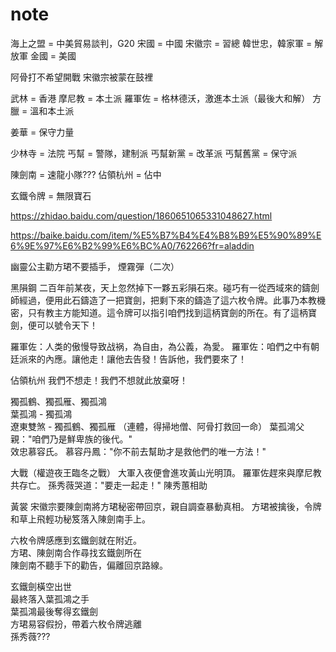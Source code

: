 # note

海上之盟 = 中美貿易談判，G20
宋國 = 中國
宋徽宗 = 習總
韓世忠，韓家軍 = 解放軍
金國 = 美國

阿骨打不希望開戰
宋徽宗被蒙在鼓裡

武林 = 香港
摩尼教 = 本土派
羅軍佐 = 格林德沃，激進本土派（最後大和解）
方臘 = 溫和本土派

姜華 = 保守力量

少林寺 = 法院
丐幫 = 警隊，建制派
丐幫新黨 = 改革派
丐幫舊黨 = 保守派

陳劍南 = 速龍小隊???
佔領杭州 = 佔中

玄鐵令牌 = 無限寶石

https://zhidao.baidu.com/question/1860651065331048627.html

https://baike.baidu.com/item/%E5%B7%B4%E4%B8%B9%E5%90%89%E6%9E%97%E6%B2%99%E6%BC%A0/762266?fr=aladdin

幽靈公主勸方珺不要插手， 煙霧彈（二次）

黑隕鋼
二百年前某夜，天上忽然掉下一夥五彩隕石來。碰巧有一從西域來的鑄劍師經過，便用此石鑄造了一把寶劍，把剩下來的鑄造了這六枚令牌。此事乃本教機密，只有教主方能知道。這令牌可以指引咱們找到這柄寶劍的所在。有了這柄寶劍，便可以號令天下！

羅軍佐：人类的傲慢导致战祸，為自由，為公義，為愛。
羅軍佐：咱們之中有朝廷派來的內應。讓他走！讓他去告發！告訴他，我們要來了！

佔領杭州
我們不想走！我們不想就此放棄呀！

獨孤鶴、獨孤雁、獨孤鴻  
葉孤鴻 - 獨孤鴻  
遼東雙煞 - 獨孤鶴、獨孤雁
（連體，得掃地僧、阿骨打救回一命）
葉孤鴻父親："咱們乃是鮮卑族的後代。"  
效忠慕容氏。
慕容丹鳳："你不前去幫助才是救他們的唯一方法！"

大戰（權遊夜王臨冬之戰）
大軍入夜便會進攻黃山光明頂。
羅軍佐趕來與摩尼教共存亡。
孫秀薇哭道："要走一起走！"
陳秀蕙相助

黃裳
宋徽宗要陳劍南將方珺秘密帶回京，親自調查暴動真相。
方珺被擒後，令牌和草上飛輕功秘笈落入陳劍南手上。

六枚令牌感應到玄鐵劍就在附近。  
方珺、陳劍南合作尋找玄鐵劍所在  
陳劍南不聽手下的勸告，偏離回京路線。

玄鐵劍橫空出世  
最終落入葉孤鴻之手  
葉孤鴻最後奪得玄鐵劍  
方珺易容假扮，帶着六枚令牌逃離  
孫秀薇???

